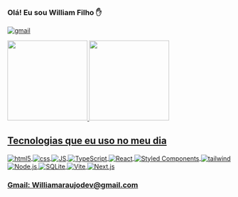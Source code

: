 ### Olá! Eu sou William Filho ✋



[![gmail](https://img.shields.io/badge/Gmail-D14836?style=for-the-badge&logo=gmail&logoColor=white)](mailto:williamfilho8908@gmail.com)

<div>
   <a href="https://github.com/WilliamFilh0">
   <img height="180em" src="https://github-readme-stats.vercel.app/api?username=WilliamFilh0&show_icons=true&theme=tokyonight"/>
   <img height="180em" src="https://github-readme-stats.vercel.app/api/top-langs/?username=WilliamFilh0&layout=compact&langs_count=6&theme=tokyonight"/>
</div>

## Tecnologias que eu uso no meu dia

<div style="display: inline_block">
  <img align="center" alt="html5" src="https://img.shields.io/badge/HTML5-E34F26?style=for-the-badge&logo=html5&logoColor=white">
  <img align="center" alt="css" src="https://img.shields.io/badge/CSS3-1572B6?style=for-the-badge&logo=css3&logoColor=white">
  <img align="center" alt="JS" src="https://img.shields.io/badge/JavaScript-323330?style=for-the-badge&logo=javascript&logoColor=F7DF1E">
   <img align="center" alt="TypeScript" src="https://img.shields.io/badge/TypeScript-007ACC?style=for-the-badge&logo=typescript&logoColor=white">
  <img align="center" alt="React" src="https://img.shields.io/badge/React-20232A?style=for-the-badge&logo=react&logoColor=61DAFB">
   <img align="center" alt="Styled Components" src="https://img.shields.io/badge/Styled--Components-DB7093?style=for-the-badge&logo=styled-components&logoColor=white">
   <img align="center" alt="tailwind" src="https://img.shields.io/badge/Tailwind_CSS-38B2AC?style=for-the-badge&logo=tailwind-css&logoColor=white">
  <img align="center" alt="Node.js" src="https://img.shields.io/badge/Node.js-43853D?style=for-the-badge&logo=node.js&logoColor=white">
  <img align="center" alt="SQLite" src="https://img.shields.io/badge/SQLite-07405E?style=for-the-badge&logo=sqlite&logoColor=white">
    <img align="center" alt="Vite" src="https://img.shields.io/badge/Vite-646CFF?style=for-the-badge&logo=vite&logoColor=white">
  <img align="center" alt="Next.js" src="https://img.shields.io/badge/Next.js-000000?style=for-the-badge&logo=next.js&logoColor=white">
<div>

### Gmail: Williamaraujodev@gmail.com
